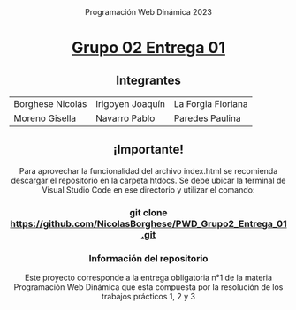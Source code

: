 <div align="center">
Programación Web Dinámica 2023

# <a href="https://nicolasborghese.github.io/PWD_Grupo2_Entrega_01/">Grupo 02 Entrega 01</a>

## Integrantes

<table>
    <tr>
        <td>Borghese Nicolás</td>
        <td>Irigoyen Joaquín</td>
        <td>La Forgia Floriana</td>
    </tr>
    <tr>
        <td>Moreno Gisella</td>
        <td>Navarro Pablo</td>
        <td>Paredes Paulina</td>
    </tr>
</table>

## ¡Importante!

Para aprovechar la funcionalidad del archivo index.html se recomienda descargar el repositorio en la carpeta htdocs. Se debe ubicar la terminal de Visual Studio Code en ese directorio y utilizar el comando:

###  git clone https://github.com/NicolasBorghese/PWD_Grupo2_Entrega_01.git


### Información del repositorio

Este proyecto corresponde a la entrega obligatoria n°1 de la materia Programación Web Dinámica que esta compuesta por la resolución de los trabajos prácticos 1, 2 y 3

</div>



